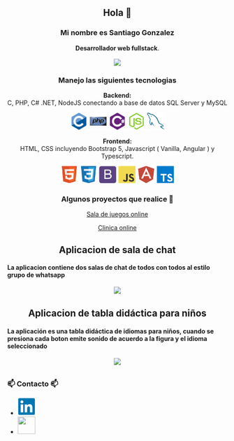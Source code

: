 <div align="center">
  
## Hola 👋
###  Mi nombre es Santiago Gonzalez
  <p align="center">
  <strong>Desarrollador web fullstack</strong>.
</p>
  <img align="center" src="https://user-images.githubusercontent.com/40776497/123296187-d1133780-d4ec-11eb-83fd-f17d868bdf52.jpg">

 

</div>


<div align="center">
  <h3>Manejo las siguientes tecnologias</h3>
  
  <strong>Backend:</strong>
  <br>
  C, PHP, C# .NET, NodeJS conectando a base de datos SQL Server y MySQL 
  <p>
    <img src="https://github.com/devicons/devicon/blob/master/icons/c/c-original.svg" width="40px" height="40px"/> 
    <img src="https://github.com/devicons/devicon/blob/master/icons/php/php-original.svg" width="40px" height="40px"/>
    <img src="https://github.com/devicons/devicon/blob/master/icons/csharp/csharp-plain.svg" width="40px" height="40px"/>
    <img src="https://github.com/devicons/devicon/blob/master/icons/nodejs/nodejs-original.svg" width="40px" height="40px"/>
    <img src="https://github.com/devicons/devicon/blob/master/icons/mysql/mysql-original.svg" width="40px" height="40px"/>
    </p>

<strong>Frontend:</strong>
  <br>
  HTML, CSS incluyendo Bootstrap 5, Javascript ( Vanilla, Angular ) y Typescript.
  <p>
      <img src="https://github.com/devicons/devicon/blob/master/icons/html5/html5-original.svg" width="40px" height="40px"/>
      <img src="https://github.com/devicons/devicon/blob/master/icons/css3/css3-original.svg" width="40px" height="40px"/>
    <img src="https://github.com/devicons/devicon/blob/master/icons/bootstrap/bootstrap-plain.svg" width="40px" height="40px"/>
    <img src="https://github.com/devicons/devicon/blob/master/icons/javascript/javascript-original.svg" width="40px" height="40px"/>
    <img src="https://github.com/devicons/devicon/blob/master/icons/angularjs/angularjs-plain.svg" width="40px" height="40px"/>
    <img src="https://github.com/devicons/devicon/blob/master/icons/typescript/typescript-original.svg" width="40px" height="40px"/>
    
  </p>
  <h3>Algunos proyectos que realice 🔭</h3>
 <a href="https://tp-labo4-sala-de-juegos.herokuapp.com"><p>Sala de juegos online </p></a>
 <a href="https://clinicaonlinelabo4.herokuapp.com/"><p>Clinica online </p></a>
  
  <h2>Aplicacion de sala de chat</h2>
  <h4 align="left">La aplicacion contiene dos salas de chat de todos con todos al estilo grupo de whatsapp</h4>
 <img width="200" height="auto" src="https://user-images.githubusercontent.com/40776497/123311064-19d2ec80-d4fd-11eb-9c6d-4819df3d1f51.GIF">
  
   <h2>Aplicacion de tabla didáctica para niños</h2>
  <h4 align="left">La aplicación es una tabla didáctica de idiomas para niños, cuando se presiona cada boton emite sonido de acuerdo a la figura y el idioma seleccionado</h4>
 <img width="200" height="auto" src="https://user-images.githubusercontent.com/40776497/123312701-12acde00-d4ff-11eb-9b63-ae4dccc42a57.GIF">

</div>



  <h2></h2>
<h3>📫 Contacto 📫</h3>

- <a href="https://www.linkedin.com/in/santiago-gonzalez-953997b0/"><img src="https://github.com/devicons/devicon/blob/master/icons/linkedin/linkedin-original.svg" width="40px" height="40px"/></a>
- <a href="mailto:santigonzalez05@gmail.com"><img src="https://user-images.githubusercontent.com/40776497/123286166-10895600-d4e4-11eb-920c-7c8e24c64c13.png" width="40px" height="40px"/></a>

<!--
**SantiGO055/SantiGO055** is a ✨ _special_ ✨ repository because its `README.md` (this file) appears on your GitHub profile.

Here are some ideas to get you started:

- 🔭 I’m currently working on ...
- 🌱 I’m currently learning ...
- 👯 I’m looking to collaborate on ...
- 🤔 I’m looking for help with ...
- 💬 Ask me about ...
- 📫 How to reach me: ...
- 😄 Pronouns: ...
- ⚡ Fun fact: ...
-->
